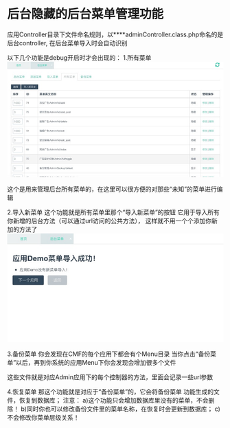 # 后台隐藏的后台菜单管理功能

应用Controller目录下文件命名规则，以****adminController.class.php命名的是后台controller, 在后台菜单导入时会自动识别


以下几个功能是debug开启时才会出现的：
1.所有菜单
 ![](../images/031A9AF4-CA48-4FAB-873E-D2735B010D26.png)


这个是用来管理后台所有菜单的，在这里可以很方便的对那些“未知”的菜单进行编辑

2.导入新菜单
这个功能就是所有菜单里那个“导入新菜单”的按钮
它用于导入所有你新增的后台方法（可以通过url访问的公共方法），
这样就不用一个个添加你新加的方法了
![](../images/8BDF3EE2-A11B-4437-ABA6-F65DF9DC46C0.png)


3.备份菜单
你会发现在CMF的每个应用下都会有个Menu目录
当你点击“备份菜单”以后，再到你系统的应用Menu下你会发现会增加很多个文件
 

这些文件就是对应Admin应用下的每个控制器的方法，里面会记录一些url参数

4.恢复菜单
那这个功能就是对应于“备份菜单”的，它会将备份菜单 功能生成的文件，恢复到数据库；
注意：
a)这个功能只会增加数据库里没有的菜单，不会删除！
b)同时你也可以修改备份文件里的菜单名称，在恢复时会更新到数据库；
c)不会修改你菜单层级关系！